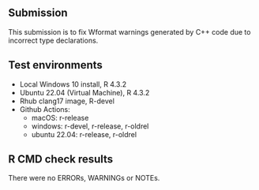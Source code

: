 ## Submission

This submission is to fix Wformat warnings generated by C++ code due to incorrect type declarations.

## Test environments
* Local Windows 10 install, R 4.3.2
* Ubuntu 22.04 (Virtual Machine), R 4.3.2
* Rhub clang17 image, R-devel
* Github Actions:
    - macOS: r-release
    - windows: r-devel, r-release, r-oldrel
    - ubuntu 22.04: r-release, r-oldrel

## R CMD check results
There were no ERRORs, WARNINGs or NOTEs.

  
  
